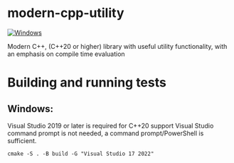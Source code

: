 # modern-cpp-utility
<a href="https://github.com/matrackif/modern-cpp-utility/actions/workflows/windows.yml" target="_blank">![Windows](https://github.com/matrackif/modern-cpp-utility/actions/workflows/windows.yml/badge.svg)</a>

Modern C++, (C++20 or higher) library with useful utility functionality, with an emphasis on compile time evaluation

# Building and running tests

## Windows:

Visual Studio 2019 or later is required for C++20 support
Visual Studio command prompt is not needed, a command prompt/PowerShell is sufficient.

```
cmake -S . -B build -G "Visual Studio 17 2022"
```
